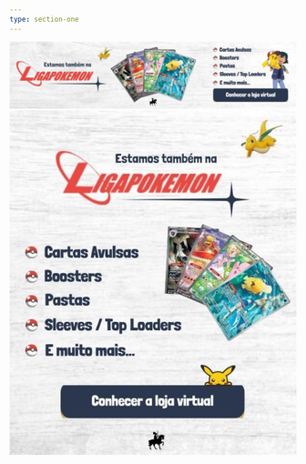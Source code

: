 ```yaml
---
type: section-one
---
```


<div>
    <a class="banner-desktop" href="www.liga....">
        <img src="../assets/images/social-media-icons/banner_desktop.jpg" />
    </a>
    <a class="banner-mobile" href="www.liga....">
        <img src="../assets/images/social-media-icons/banner-mobile.jpg" />
    </a>
</div>